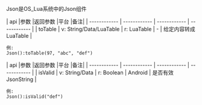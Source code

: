 Json是OS_Lua系统中的Json组件

| api  |参数   |返回参数   |平台   |备注|
| ------------ | ------------ | ------------ | ------------ |
|    toTable    |   v: String/Data/LuaTable   |  r: LuaTable   |  -   |     给定内容转成LuaTable  |

    例:
    Json():toTable(97, "abc", "def")


| api  |参数   |返回参数   |平台   |备注|
| ------------ | ------------ | ------------ | ------------ |
|  isValid      |  v: String/Data    |   r: Boolean  |  Android    |   是否有效JsonString    |

    例:
    Json():isValid("def")






